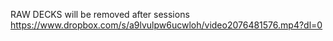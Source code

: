 RAW DECKS will be removed after sessions
https://www.dropbox.com/s/a9lvulpw6ucwloh/video2076481576.mp4?dl=0
